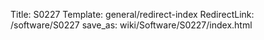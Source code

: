 Title: S0227
Template: general/redirect-index
RedirectLink: /software/S0227
save_as: wiki/Software/S0227/index.html